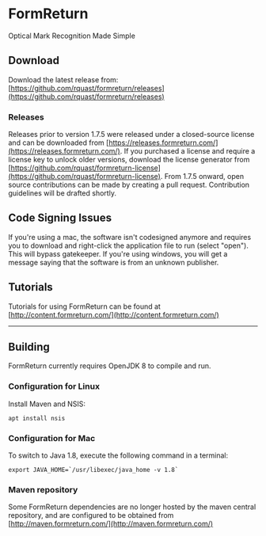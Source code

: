 # FormReturn
Optical Mark Recognition Made Simple

## Download
Download the latest release from: [https://github.com/rquast/formreturn/releases](https://github.com/rquast/formreturn/releases)

### Releases
Releases prior to version 1.7.5 were released under a closed-source license and can be downloaded from [https://releases.formreturn.com/](https://releases.formreturn.com/). If you purchased a license and require a license key to unlock older versions, download the license generator from [https://github.com/rquast/formreturn-license](https://github.com/rquast/formreturn-license). From 1.7.5 onward, open source contributions can be made by creating a pull request. Contribution guidelines will be drafted shortly.

## Code Signing Issues
If you're using a mac, the software isn't codesigned anymore and requires you to download and right-click the application file to run (select "open"). This will bypass gatekeeper. If you're using windows, you will get a message saying that the software is from an unknown publisher.

## Tutorials
Tutorials for using FormReturn can be found at [http://content.formreturn.com/](http://content.formreturn.com/)

---

## Building

FormReturn currently requires OpenJDK 8 to compile and run.

### Configuration for Linux
Install Maven and NSIS:
```
apt install nsis
```

### Configuration for Mac

To switch to Java 1.8, execute the following command in a terminal:
```
export JAVA_HOME=`/usr/libexec/java_home -v 1.8`
```

### Maven repository

Some FormReturn dependencies are no longer hosted by the maven central repository, and are configured to be obtained from [http://maven.formreturn.com/](http://maven.formreturn.com/)
